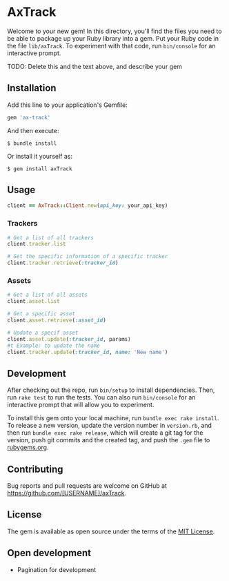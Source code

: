 # AxTrack

Welcome to your new gem! In this directory, you'll find the files you need to be able to package up your Ruby library into a gem. Put your Ruby code in the file `lib/axTrack`. To experiment with that code, run `bin/console` for an interactive prompt.

TODO: Delete this and the text above, and describe your gem

## Installation

Add this line to your application's Gemfile:

```ruby
gem 'ax-track'
```

And then execute:

    $ bundle install

Or install it yourself as:

    $ gem install axTrack

## Usage

```ruby
client == AxTrack::Client.new(api_key: your_api_key)
```

### Trackers
```ruby
# Get a list of all trackers
client.tracker.list

# Get the specific information of a specific tracker
client.tracker.retrieve(:tracker_id)
```

### Assets
```ruby
# Get a list of all assets
client.asset.list

# Get a specific asset
client.asset.retrieve(:asset_id)

# Update a specif asset
client.asset.update(:tracker_id, params)
#t Example: to update the name
client.tracker.update(:tracker_id, name: 'New name')
```

## Development

After checking out the repo, run `bin/setup` to install dependencies. Then, run `rake test` to run the tests. You can also run `bin/console` for an interactive prompt that will allow you to experiment.

To install this gem onto your local machine, run `bundle exec rake install`. To release a new version, update the version number in `version.rb`, and then run `bundle exec rake release`, which will create a git tag for the version, push git commits and the created tag, and push the `.gem` file to [rubygems.org](https://rubygems.org).

## Contributing

Bug reports and pull requests are welcome on GitHub at https://github.com/[USERNAME]/axTrack.

## License

The gem is available as open source under the terms of the [MIT License](https://opensource.org/licenses/MIT).

## Open development
* Pagination for development